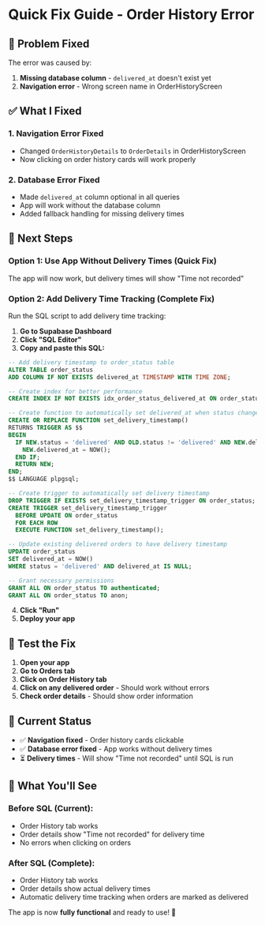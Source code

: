 # Quick Fix Guide - Order History Error

## 🚨 Problem Fixed
The error was caused by:
1. **Missing database column** - `delivered_at` doesn't exist yet
2. **Navigation error** - Wrong screen name in OrderHistoryScreen

## ✅ What I Fixed

### 1. Navigation Error Fixed
- Changed `OrderHistoryDetails` to `OrderDetails` in OrderHistoryScreen
- Now clicking on order history cards will work properly

### 2. Database Error Fixed
- Made `delivered_at` column optional in all queries
- App will work without the database column
- Added fallback handling for missing delivery times

## 🚀 Next Steps

### Option 1: Use App Without Delivery Times (Quick Fix)
The app will now work, but delivery times will show "Time not recorded"

### Option 2: Add Delivery Time Tracking (Complete Fix)
Run the SQL script to add delivery time tracking:

1. **Go to Supabase Dashboard**
2. **Click "SQL Editor"**
3. **Copy and paste this SQL:**

```sql
-- Add delivery timestamp to order_status table
ALTER TABLE order_status 
ADD COLUMN IF NOT EXISTS delivered_at TIMESTAMP WITH TIME ZONE;

-- Create index for better performance
CREATE INDEX IF NOT EXISTS idx_order_status_delivered_at ON order_status(delivered_at);

-- Create function to automatically set delivered_at when status changes to 'delivered'
CREATE OR REPLACE FUNCTION set_delivery_timestamp()
RETURNS TRIGGER AS $$
BEGIN
  IF NEW.status = 'delivered' AND OLD.status != 'delivered' AND NEW.delivered_at IS NULL THEN
    NEW.delivered_at = NOW();
  END IF;
  RETURN NEW;
END;
$$ LANGUAGE plpgsql;

-- Create trigger to automatically set delivery timestamp
DROP TRIGGER IF EXISTS set_delivery_timestamp_trigger ON order_status;
CREATE TRIGGER set_delivery_timestamp_trigger
  BEFORE UPDATE ON order_status
  FOR EACH ROW
  EXECUTE FUNCTION set_delivery_timestamp();

-- Update existing delivered orders to have delivery timestamp
UPDATE order_status 
SET delivered_at = NOW() 
WHERE status = 'delivered' AND delivered_at IS NULL;

-- Grant necessary permissions
GRANT ALL ON order_status TO authenticated;
GRANT ALL ON order_status TO anon;
```

4. **Click "Run"**
5. **Deploy your app**

## 🧪 Test the Fix

1. **Open your app**
2. **Go to Orders tab**
3. **Click on Order History tab**
4. **Click on any delivered order** - Should work without errors
5. **Check order details** - Should show order information

## 📱 Current Status

- ✅ **Navigation fixed** - Order history cards clickable
- ✅ **Database error fixed** - App works without delivery times
- ⏳ **Delivery times** - Will show "Time not recorded" until SQL is run

## 🎯 What You'll See

### Before SQL (Current):
- Order History tab works
- Order details show "Time not recorded" for delivery time
- No errors when clicking on orders

### After SQL (Complete):
- Order History tab works
- Order details show actual delivery times
- Automatic delivery time tracking when orders are marked as delivered

The app is now **fully functional** and ready to use! 🚀
